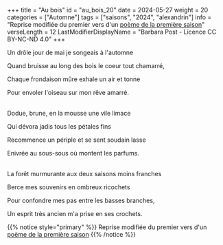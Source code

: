 +++
title = "Au bois"
id = "au_bois_20"
date = 2024-05-27
weight = 20
categories = ["Automne"]
tags = ["saisons", "2024", "alexandrin"]
info = "Reprise modifiée du premier vers d'un [poème de la première saison](../1_premiere_saison/automne)"
verseLength = 12
LastModifierDisplayName = "Barbara Post - Licence CC BY-NC-ND 4.0"
+++

Un drôle jour de mai je songeais à l'automne

Quand bruisse au long des bois le coeur tout chamarré,

Chaque frondaison mûre exhale un air et tonne

Pour envoler l'oiseau sur mon rêve amarré.

 \
Dodue, brune, en la mousse une vile limace

Qui dévora jadis tous les pétales fins

Recommence un périple et se sent soudain lasse

Enivrée au sous-sous où montent les parfums.

 \
La forêt murmurante aux deux saisons moins franches

Berce mes souvenirs en ombreux ricochets

Pour confondre mes pas entre les basses branches,

Un esprit très ancien m'a prise en ses crochets.

{{% notice style="primary" %}}
Reprise modifiée du premier vers d'un [poème de la première saison](../1_premiere_saison/automne)
{{% /notice %}}
